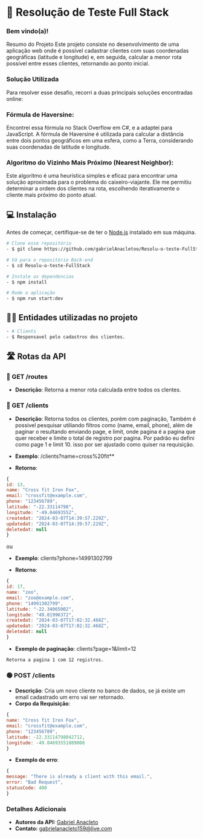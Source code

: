 # 🚀 Resolução de Teste Full Stack
 ### Bem vindo(a)!
 
Resumo do Projeto
Este projeto consiste no desenvolvimento de uma aplicação web onde é possível cadastrar clientes com suas coordenadas geográficas (latitude e longitude) e, em seguida, calcular a menor rota possível entre esses clientes, retornando ao ponto inicial.


### Solução Utilizada

Para resolver esse desafio, recorri a duas principais soluções encontradas online:
### Fórmula de Haversine: 
Encontrei essa fórmula no Stack Overflow em C#, e a adaptei para JavaScript. A fórmula de Haversine é utilizada para calcular a distância entre dois pontos geográficos em uma esfera, como a Terra, considerando suas coordenadas de latitude e longitude.

### Algoritmo do Vizinho Mais Próximo (Nearest Neighbor): 
Este algoritmo é uma heurística simples e eficaz para encontrar uma solução aproximada para o problema do caixeiro-viajante. Ele me permitiu determinar a ordem dos clientes na rota, escolhendo iterativamente o cliente mais próximo do ponto atual.

## 💻 Instalação

Antes de começar, certifique-se de ter o [Node.js](https://nodejs.org/) instalado em sua máquina.
```bash
# Clone esse repositório
- $ git clone https://github.com/gabrielAnacletoo/Resolu-o-teste-FullStack

# Vá para o repositório Back-end
- $ cd Resolu-o-teste-FullStack

# Instale as dependencias
- $ npm install

# Rode a aplicação
- $ npm run start:dev
```
## 👨‍💻 Entidades utilizadas no projeto
```bash
- # Clients
- $ Responsavel pelo cadastros dos clientes.

```


## 🛣️ Rotas da API

### 🔵 GET /routes
- **Descrição**: Retorna a menor rota calculada entre todos os clentes.

### 🔵 GET /clients
- **Descrição**: Retorna todos os clientes, porém com paginação, Também é possivel pesquisar utiliando filtros como (name, email, phone), além de paginar o resultando enviando page, e limit, onde pagina é a pagina que quer receber e limite o total de registro por pagina. Por padrão eu defini como page 1 e limit 10. isso por ser ajustado como quiser na requisição. 

- **Exemplo**:
/clients?name=cross%20fit**
- **Retorno**:
```javascript
{
id: 13,
name: "Cross fit Iron Fox",
email: "crossfit@example.com",
phone: "123456789",
latitude: "-22.33114798",
longitude: "-49.04693552",
createdat: "2024-03-07T14:39:57.229Z",
updatedat: "2024-03-07T14:39:57.229Z",
deletedat: null
}
```
ou 

- **Exemplo**:
clients?phone=14991302799

- **Retorno**:
```javascript
{
id: 17,
name: "zoo",
email: "zoo@example.com",
phone: "14991302799",
latitude: "-22.34065002",
longitude: "49.01996372",
createdat: "2024-03-07T17:02:32.468Z",
updatedat: "2024-03-07T17:02:32.468Z",
deletedat: null
}
```

- **Exemplo de paginação**:
clients?page=1&limit=12

```
Retorna a pagina 1 com 12 registros.
```


### 🟢 POST /clients
- **Descrição**: Cria um novo cliente no banco de dados, se já existe um email cadastrado um erro vai ser retornado.
- **Corpo da Requisição**:
```javascript
{
name: "Cross fit Iron Fox",
email: "crossfit@example.com",
phone: "123456789",
latitude: -22.33114798042712,
longitude: -49.04693551889008
}
```

- **Exemplo de erro**: 

```javascript
{
message: "There is already a client with this email.",
error: "Bad Request",
statusCode: 400
}
```



### Detalhes Adicionais
- **Autores da API:** [Gabriel Anacleto](https://www.linkedin.com/in/gabriel-anacletoo/)  
- **Contato:** gabrielanacleto159@live.com
